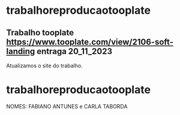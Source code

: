 # trabalhoreproducaotooplate
Trabalho tooplate  https://www.tooplate.com/view/2106-soft-landing  entraga 20_11_2023
 --------------------------------------------------------------------------------------
 Atualizamos o site do trabalho.

# trabalhoreproducaotooplate



NOMES: FABIANO ANTUNES e CARLA TABORDA
